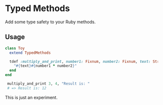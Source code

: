 Typed Methods
=============

Add some type safety to your Ruby methods.

Usage
----

```Ruby
class Toy
  extend TypedMethods

  tdef :multiply_and_print, number1: Fixnum, number2: Fixnum, text: String, return: String do
    "#{text}#{number1 * number2}"
  end
end

 multiply_and_print 3, 4, "Result is: "
 # => Result is: 12
```

This is just an experiment.
